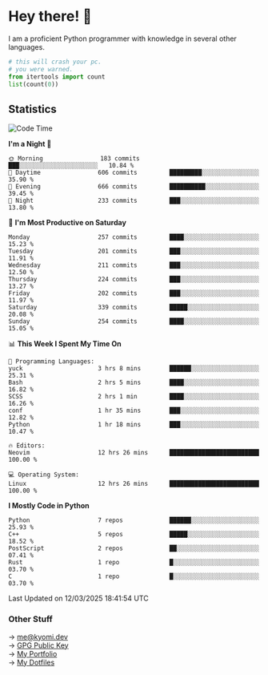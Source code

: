 # Hey there! 👋

I am a proficient Python programmer with knowledge in several other languages.

```py
# this will crash your pc.
# you were warned.
from itertools import count
list(count(0))
```

## Statistics
<!--START_SECTION:waka-->
![Code Time](http://img.shields.io/badge/Code%20Time-1%2C746%20hrs%209%20mins-blue)

**I'm a Night 🦉** 

```text
🌞 Morning                183 commits         ███░░░░░░░░░░░░░░░░░░░░░░   10.84 % 
🌆 Daytime                606 commits         █████████░░░░░░░░░░░░░░░░   35.90 % 
🌃 Evening                666 commits         ██████████░░░░░░░░░░░░░░░   39.45 % 
🌙 Night                  233 commits         ███░░░░░░░░░░░░░░░░░░░░░░   13.80 % 
```
📅 **I'm Most Productive on Saturday** 

```text
Monday                   257 commits         ████░░░░░░░░░░░░░░░░░░░░░   15.23 % 
Tuesday                  201 commits         ███░░░░░░░░░░░░░░░░░░░░░░   11.91 % 
Wednesday                211 commits         ███░░░░░░░░░░░░░░░░░░░░░░   12.50 % 
Thursday                 224 commits         ███░░░░░░░░░░░░░░░░░░░░░░   13.27 % 
Friday                   202 commits         ███░░░░░░░░░░░░░░░░░░░░░░   11.97 % 
Saturday                 339 commits         █████░░░░░░░░░░░░░░░░░░░░   20.08 % 
Sunday                   254 commits         ████░░░░░░░░░░░░░░░░░░░░░   15.05 % 
```


📊 **This Week I Spent My Time On** 

```text
💬 Programming Languages: 
yuck                     3 hrs 8 mins        ██████░░░░░░░░░░░░░░░░░░░   25.31 % 
Bash                     2 hrs 5 mins        ████░░░░░░░░░░░░░░░░░░░░░   16.82 % 
SCSS                     2 hrs 1 min         ████░░░░░░░░░░░░░░░░░░░░░   16.26 % 
conf                     1 hr 35 mins        ███░░░░░░░░░░░░░░░░░░░░░░   12.82 % 
Python                   1 hr 18 mins        ███░░░░░░░░░░░░░░░░░░░░░░   10.47 % 

🔥 Editors: 
Neovim                   12 hrs 26 mins      █████████████████████████   100.00 % 

💻 Operating System: 
Linux                    12 hrs 26 mins      █████████████████████████   100.00 % 
```

**I Mostly Code in Python** 

```text
Python                   7 repos             ██████░░░░░░░░░░░░░░░░░░░   25.93 % 
C++                      5 repos             █████░░░░░░░░░░░░░░░░░░░░   18.52 % 
PostScript               2 repos             ██░░░░░░░░░░░░░░░░░░░░░░░   07.41 % 
Rust                     1 repo              █░░░░░░░░░░░░░░░░░░░░░░░░   03.70 % 
C                        1 repo              █░░░░░░░░░░░░░░░░░░░░░░░░   03.70 % 
```




 Last Updated on 12/03/2025 18:41:54 UTC
<!--END_SECTION:waka-->

### Other Stuff

→ [me@kyomi.dev](mailto:me@kyomi.dev)\
→ [GPG Public Key](https://github.com/bitterteriyaki.gpg)\
→ [My Portfolio](https://kyomi.dev)\
→ [My Dotfiles](https://github.com/bitterteriyaki/dotfiles)
